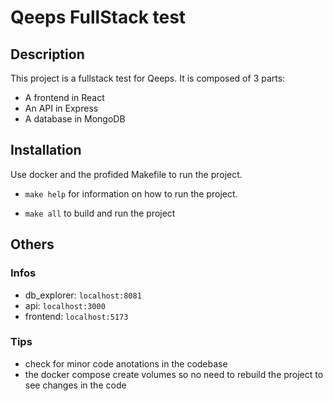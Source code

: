 # Qeeps FullStack test

## Description

This project is a fullstack test for Qeeps. It is composed of 3 parts:

- A frontend in React
- An API in Express
- A database in MongoDB

## Installation

Use docker and the profided Makefile to run the project.

- `make help` for information on how to run the project.

- `make all` to build and run the project

## Others

### Infos

- db_explorer: `localhost:8081`
- api: `localhost:3000`
- frontend: `localhost:5173`

### Tips

- check for minor code anotations in the codebase
- the docker compose create volumes so no need to rebuild the project to see changes in the code
